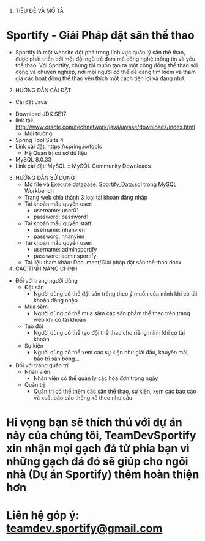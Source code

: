 1. TIÊU ĐỂ VÀ MÔ TẢ
# Sportify - Giải Pháp đặt sân thể thao
- Sportify là một website đột phá trong lĩnh vực quản lý sân thể thao, được phát triển bởi một đội ngũ trẻ đam mê công nghệ thông tin và yêu thể thao. Với Sportify, chúng tôi muốn tạo ra một cộng đồng thể thao sôi động và chuyên nghiệp, nơi mọi người có thể dễ dàng tìm kiếm và tham gia các hoạt động thể thao yêu thích một cách tiện lợi và đáng nhớ.
2. HƯỚNG DẪN CÀI ĐẶT
  * Cài đặt Java
- Download JDK SE17
- link tải: http://www.oracle.com/technetwork/java/javase/downloads/index.html
  * Môi trường
- Spring Tool Suite 4
- Link cài đặt: https://spring.io/tools
  * Hệ Quản trị cơ sở dữ liệu
- MySQL 8.0.33
- Link cài đặt: MySQL :: MySQL Community Downloads
3. HƯỚNG DẪN SỬ DỤNG
    - Mở file và Execute database: Sportify_Data.sql trong MySQL Workbench
    - Trang web chia thành 3 loại tài khoản đăng nhập
    - Tài khoản mẩu quyền user:
      + username: user01
      + password: password1
    - Tài khoản mẩu quyền staff:
      + username: nhanvien
      + password: nhanvien
    - Tài khoản mẩu quyền user:
      + username: adminsportify
      + password: adminsportify
    - Tài liệu tham khảo: Document/Giải pháp đặt sân thể thao.docx
 4. CÁC TÍNH NĂNG CHÍNH
* Đối với trang người dùng
   - Đặt sân
     + Người dùng có thề đặt sân trông theo ý muốn của mình khi có tài khoản đăng nhập
   - Mua sắm
     + Người dùng có thể mua sắm các sản phẩm thể thao trên trang web khi có tài khoản
   - Tạo đội
     + Người dùng có thể tạo đội thể thao cho riêng mình khi có tài khoản
   - Sự kiện
     + Người dùng có thể xem các sự kiện như giải đấu, khuyến mãi, bảo trì sân bóng...
* Đối với trang quản trị
  - Nhân viên:
     + Nhân viên có thể quản lý các hóa đơn trong ngày
  - Quản trị
     + Quản trị có thế thêm các sân thể thao, sự kiện, xem các báo cáo và xuất báo cáo thông kê theo như cầu

# Hi vọng bạn sẽ thích thú với dự án này của chúng tôi, TeamDevSportify xin nhận mọi gạch đá từ phía bạn vì những gạch đá đó sẽ giúp cho ngôi nhà (Dự án Sportify) thêm hoàn thiện hơn
# Liên hệ góp ý: teamdev.sportify@gmail.com


